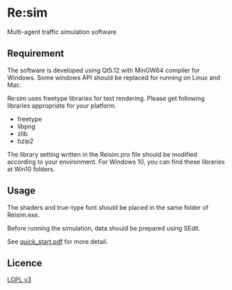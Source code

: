 # Re:sim
Multi-agent traffic simulation software


## Requirement

The software is developed using Qt5.12 with MinGW64 compiler for Windows.
Some windows API should be replaced for running on Linux and Mac.

Re:sim uses freetype libraries for text rendering.
Please get following libraries appropriate for your platform.
  - freetype
  - libpng
  - zlib
  - bzip2
  
The library setting written in the Reisim.pro file should be modified according to your environment.
For Windows 10, you can find these libraries at Win10 folders.

## Usage

The shaders and true-type font should be placed in the same folder of Reisim.exe.

Before running the simulation, data should be prepared using SEdit.

See [quick_start.pdf](https://github.com/Reisim/Reisim/blob/master/quick_start.pdf) for more detail.

## Licence

[LGPL v3](https://github.com/Reisim/Reisim/blob/master/LICENSE)
